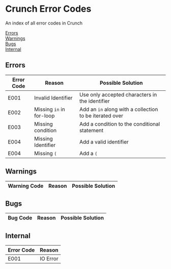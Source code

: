 # Crunch Error Codes

An index of all error codes in Crunch

[Errors](##Errors)  
[Warnings](##Warnings)  
[Bugs](##Bugs)  
[Internal](##Internal)

## Errors

Error Code | Reason | Possible Solution
---------- | ------ | -----------------
E001 | Invalid Identifier | Use only accepted characters in the identifier
E002 | Missing `in` in for-loop | Add an `in` along with a collection to be iterated over
E003 | Missing condition | Add a condition to the conditional statement
E004 | Missing Identifier | Add a valid identifier
E004 | Missing `(` | Add a `(`

## Warnings

Warning Code | Reason | Possible Solution
------------ | ------ | -----------------

## Bugs

Bug Code | Reason | Possible Solution
-------- | ------ | -----------------

## Internal

Error Code | Reason
---------- | ------
E001 | IO Error
